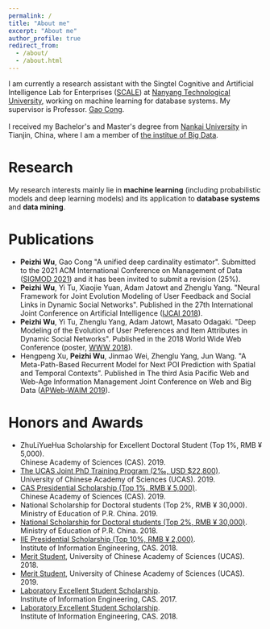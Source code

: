 ```yaml
---
permalink: /
title: "About me"
excerpt: "About me"
author_profile: true
redirect_from: 
  - /about/
  - /about.html
---
```

I am currently a research assistant with the Singtel Cognitive and Artificial Intelligence Lab for Enterprises ([SCALE](http://scale.ntu.edu.sg/Pages/default.aspx)) at [Nanyang Technological University](https://www.ntu.edu.sg/), working on machine learning for database systems. My supervisor is Professor. [Gao Cong](https://personal.ntu.edu.sg/gaocong/).<br>
<br>
I received my Bachelor's and Master's degree from [Nankai University](https://en.nankai.edu.cn/) in Tianjin, China, where I am a member of [the institue of Big Data](https://bigdata.nankai.edu.cn/).

# Research
My research interests mainly lie in **machine learning** (including probabilistic models and deep learning models) and its application to **database systems** and **data mining**.<br>


# Publications
* **Peizhi Wu**, Gao Cong "A unified deep cardinality estimator". Submitted to the 2021 ACM International Conference on Management of Data ([SIGMOD 2021](https://2021.sigmod.org/)) and it has been invited to submit a revision (25%).
* **Peizhi Wu**, Yi Tu, Xiaojie Yuan, Adam Jatowt and Zhenglu Yang. "Neural Framework for Joint Evolution Modeling of User Feedback and Social Links in Dynamic Social
Networks". Published in the 27th International Joint Conference on Artificial Intelligence ([IJCAI 2018](https://www.ijcai-18.org/)).
* **Peizhi Wu**, Yi Tu, Zhenglu Yang, Adam Jatowt, Masato Odagaki. "Deep Modeling of the Evolution of User Preferences and Item Attributes in Dynamic Social Networks". Published in the 2018 World Wide Web Conference (poster, [WWW 2018](https://www2018.thewebconf.org/)).
* Hengpeng Xu, **Peizhi Wu**, Jinmao Wei, Zhenglu Yang, Jun Wang. "A Meta-Path-Based Recurrent Model for Next POI Prediction with Spatial and Temporal Contexts". Published in The third Asia Pacific Web and Web-Age Information Management Joint Conference on Web and Big Data ([APWeb-WAIM 2019](https://cfm.uestc.edu.cn/apwebwaim2019/)).


# Honors and Awards
* ZhuLiYueHua Scholarship for Excellent Doctoral Student (Top 1\%, RMB &yen; 5,000). <br> Chinese Academy of Sciences (CAS). 2019.
* [The UCAS Joint PhD Training Program (2&permil;, USD \$22,800)](https://lijian.ac.cn/files/awards/2019_ucas_joint_phd_training_program.pdf). <br>University of Chinese Academy of Sciences (UCAS). 2019.
* [CAS Presidential Scholarship (Top 1%, RMB &yen; 5,000)](https://lijian.ac.cn/files/awards/2019_cas_presidential_scholarship.pdf). <br> Chinese Academy of Sciences (CAS). 2019.
* National Scholarship for Doctoral students (Top 2%, RMB &yen; 30,000). <br> Ministry of Education of P.R. China. 2019.
* [National Scholarship for Doctoral students (Top 2%, RMB &yen; 30,000)](https://lijian.ac.cn/files/awards/2018_national_scholarship.pdf). <br> Ministry of Education of P.R. China. 2018.
* [IIE Presidential Scholarship (Top 10%, RMB &yen; 2,000)](https://lijian.ac.cn/files/awards/2018_iie_presidential_scholarship.pdf).
  <br> Institute of Information Engineering, CAS. 2018.
* [Merit Student](https://lijian.ac.cn/files/awards/2018_merit_student.pdf), University of Chinese Academy of Sciences (UCAS). 2018.
* [Merit Student](https://lijian.ac.cn/files/awards/2019_merit_student.pdf), University of Chinese Academy of Sciences (UCAS). 2019.
* [Laboratory Excellent Student Scholarship](https://lijian.ac.cn/files/awards/2017_laboratory_excellent_student.pdf). <br> Institute of Information Engineering, CAS. 2017.
* [Laboratory Excellent Student Scholarship](https://lijian.ac.cn/files/awards/2018_laboratory_excellent_student.pdf). <br> Institute of Information Engineering, CAS. 2018.

<!---Activity and Service--->
<!---Experience--->
